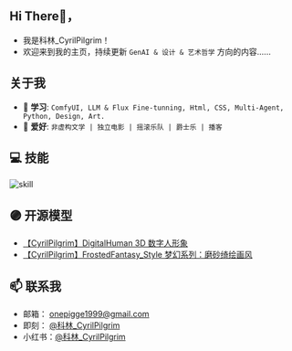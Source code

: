 ## Hi There👋，
- 我是科林_CyrilPilgrim！
- 欢迎来到我的主页，持续更新 `GenAI & 设计 & 艺术哲学` 方向的内容......

## 关于我
- 🥸 **学习**: ```ComfyUI, LLM & Flux Fine-tunning, Html, CSS, Multi-Agent, Python, Design, Art. ```
- 🙌 **爱好**: ```非虚构文学 | 独立电影 | 摇滚乐队 | 爵士乐 | 播客 ```

## 💻 技能
![skill](https://github.com/user-attachments/assets/4c17988e-64a5-4a80-ba6e-9c6b5a2dd572)

## 🟣 开源模型
- [【CyrilPilgrim】DigitalHuman 3D 数字人形象](https://www.modelscope.cn/models/CyrilPilgrim/CyrilPilgrim-DigitalHuman_v1/summary)
- [【CyrilPilgrim】FrostedFantasy_Style 梦幻系列：磨砂绮绘画风](https://www.modelscope.cn/models/CyrilPilgrim/CyrilPilgrim_FrostedFantasy_Style)



## 📫 联系我
- 邮箱： onepigge1999@gmail.com
- 即刻： [@科林_CyrilPilgrim](https://okjk.co/UCxTwY)
- 小红书：[@科林_CyrilPilgrim](https://www.xiaohongshu.com/user/profile/627deacf0000000021027c38)





